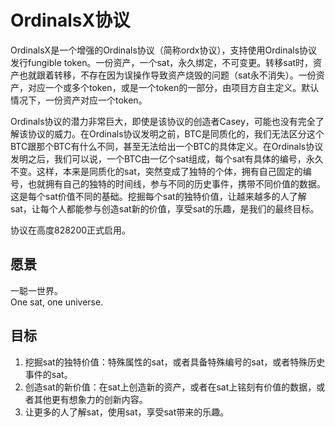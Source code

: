 OrdinalsX协议
=========


OrdinalsX是一个增强的Ordinals协议（简称ordx协议），支持使用Ordinals协议发行fungible token。一份资产，一个sat，永久绑定，不可变更。转移sat时，资产也就跟着转移，不存在因为误操作导致资产烧毁的问题（sat永不消失）。一份资产，对应一个或多个token，或是一个token的一部分，由项目方自主定义。默认情况下，一份资产对应一个token。


Ordinals协议的潜力非常巨大，即使是该协议的创造者Casey，可能也没有完全了解该协议的威力。在Ordinals协议发明之前，BTC是同质化的，我们无法区分这个BTC跟那个BTC有什么不同，甚至无法给出一个BTC的具体定义。在Ordinals协议发明之后，我们可以说，一个BTC由一亿个sat组成，每个sat有具体的编号，永久不变。这样，本来是同质化的sat，突然变成了独特的个体，拥有自己固定的编号，也就拥有自己的独特的时间线，参与不同的历史事件，携带不同价值的数据。这是每个sat价值不同的基础。挖掘每个sat的独特价值，让越来越多的人了解sat，让每个人都能参与创造sat新的价值，享受sat的乐趣，是我们的最终目标。  

协议在高度828200正式启用。


愿景
----
一聪一世界。  
One sat, one universe.  

目标
-----
1. 挖掘sat的独特价值：特殊属性的sat，或者具备特殊编号的sat，或者特殊历史事件的sat。
2. 创造sat的新价值：在sat上创造新的资产，或者在sat上铭刻有价值的数据，或者其他更有想象力的创新内容。 
3. 让更多的人了解sat，使用sat，享受sat带来的乐趣。  


